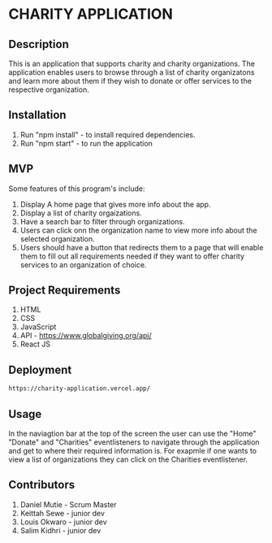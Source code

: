 # CHARITY APPLICATION
 
 ## Description
 This is an application that supports charity and charity organizations. The application enables users to browse through a list of charity organizatons and learn more about them if they wish to donate or offer services to the respective organization.

## Installation
1. Run "npm install" - to install required dependencies.
2. Run "npm start" - to run the application

## MVP
Some features of this program's include:
1. Display A home page that gives more info about the app.
2. Display a list of charity orgaizations.
3. Have a search bar to filter through organizations. 
4. Users can click onn the organization name to view more info about the selected organization.
5. Users should have a button that redirects them to a page that will enable them to fill out all requirements needed if they want to offer charity services to an organization of choice.

## Project Requirements
1. HTML
2. CSS
3. JavaScript
4. API - https://www.globalgiving.org/api/
5. React JS

## Deployment
```bash
https://charity-application.vercel.app/
```

## Usage 
In the naviagtion bar at the top of the screen the user can use the "Home" "Donate" and "Charities" eventlisteners to navigate through the application and get to where their required information is. For exapmle if one wants to view a list of organizations they can click on the Charities eventlistener.

## Contributors 
1. Daniel Mutie - Scrum Master 
2. Keittah Sewe - junior dev
3. Louis Okwaro - junior dev
4. Salim Kidhri - junior dev


